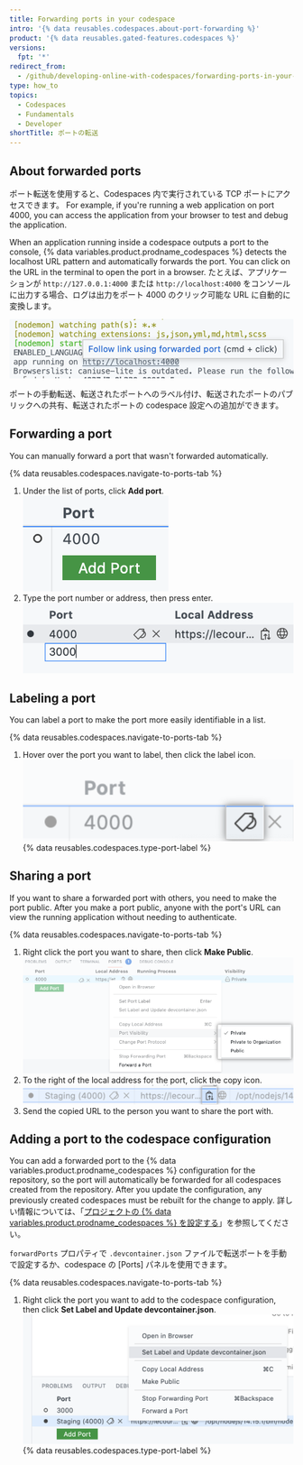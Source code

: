 ```yaml
---
title: Forwarding ports in your codespace
intro: '{% data reusables.codespaces.about-port-forwarding %}'
product: '{% data reusables.gated-features.codespaces %}'
versions:
  fpt: '*'
redirect_from:
  - /github/developing-online-with-codespaces/forwarding-ports-in-your-codespace
type: how_to
topics:
  - Codespaces
  - Fundamentals
  - Developer
shortTitle: ポートの転送
---
```


 

## About forwarded ports

ポート転送を使用すると、Codespaces 内で実行されている TCP ポートにアクセスできます。 For example, if you're running a web application on port 4000, you can access the application from your browser to test and debug the application.

When an application running inside a codespace outputs a port to the console, {% data variables.product.prodname_codespaces %} detects the localhost URL pattern and automatically forwards the port. You can click on the URL in the terminal to open the port in a browser. たとえば、アプリケーションが `http://127.0.0.1:4000` または `http://localhost:4000` をコンソールに出力する場合、ログは出力をポート 4000 のクリック可能な URL に自動的に変換します。

![Automatic port forwarding](/assets/images/help/codespaces/automatic-port-forwarding.png)

ポートの手動転送、転送されたポートへのラベル付け、転送されたポートのパブリックへの共有、転送されたポートの codespace 設定への追加ができます。

## Forwarding a port

You can manually forward a port that wasn't forwarded automatically.

{% data reusables.codespaces.navigate-to-ports-tab %}
1. Under the list of ports, click **Add port**. ![Add port button](/assets/images/help/codespaces/add-port-button.png)
1. Type the port number or address, then press enter. ![Text box to type port button](/assets/images/help/codespaces/port-number-text-box.png)

## Labeling a port

You can label a port to make the port more easily identifiable in a list.

{% data reusables.codespaces.navigate-to-ports-tab %}
1. Hover over the port you want to label, then click the label icon. ![Label icon for port](/assets/images/help/codespaces/label-icon.png)
{% data reusables.codespaces.type-port-label %}

## Sharing a port

If you want to share a forwarded port with others, you need to make the port public. After you make a port public, anyone with the port's URL can view the running application without needing to authenticate.

{% data reusables.codespaces.navigate-to-ports-tab %}
1. Right click the port you want to share, then click **Make Public**. ![Option to make port public in right-click menu](/assets/images/help/codespaces/make-public-option.png)
1. To the right of the local address for the port, click the copy icon. ![Copy icon for port URL](/assets/images/help/codespaces/copy-icon-port-url.png)
1. Send the copied URL to the person you want to share the port with.

## Adding a port to the codespace configuration

You can add a forwarded port to the {% data variables.product.prodname_codespaces %} configuration for the repository, so the port will automatically be forwarded for all codespaces created from the repository. After you update the configuration, any previously created codespaces must be rebuilt for the change to apply. 詳しい情報については、「[プロジェクトの {% data variables.product.prodname_codespaces %} を設定する](/codespaces/setting-up-your-codespace/configuring-codespaces-for-your-project#applying-changes-to-your-configuration)」を参照してください。

`forwardPorts` プロパティで `.devcontainer.json` ファイルで転送ポートを手動で設定するか、codespace の [Ports] パネルを使用できます。

{% data reusables.codespaces.navigate-to-ports-tab %}
1. Right click the port you want to add to the codespace configuration, then click **Set Label and Update devcontainer.json**. ![Option to set label and add port to devcontainer.json in the right-click menu](/assets/images/help/codespaces/update-devcontainer-to-add-port-option.png)
{% data reusables.codespaces.type-port-label %}
